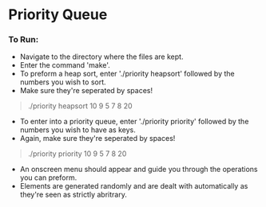 # Priority Queue
### To Run:
- Navigate to the directory where the files are kept.
- Enter the command 'make'.
- To preform a heap sort, enter './priority heapsort' followed by the numbers you wish to sort.
- Make sure they're seperated by spaces!     
> ./priority heapsort 10 9 5 7 8 20
- To enter into a priority queue, enter './priority priority' followed by the numbers you wish to have as keys.
- Again, make sure they're seperated by spaces!     
> ./priority priority 10 9 5 7 8 20
- An onscreen menu should appear and guide you through the operations you can preform. 
- Elements are generated randomly and are dealt with automatically as they're seen as strictly abritrary.
